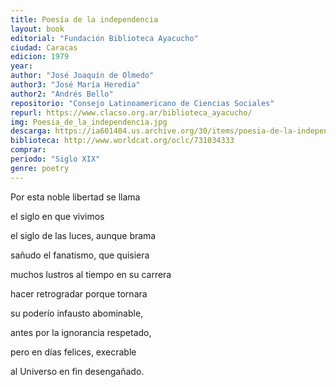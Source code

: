 ```yaml
---
title: Poesía de la independencia
layout: book
editorial: "Fundación Biblioteca Ayacucho"
ciudad: Caracas
edicion: 1979
year: 
author: "José Joaquín de Olmedo"
author3: "José María Heredia"
author2: "Andrés Bello"
repositorio: "Consejo Latinoamericano de Ciencias Sociales"
repurl: https://www.clacso.org.ar/biblioteca_ayacucho/
img: Poesia_de_la_independencia.jpg
descarga: https://ia601404.us.archive.org/30/items/poesia-de-la-independencia/Poesia_de_la_independencia.pdf
biblioteca: http://www.worldcat.org/oclc/731034333
comprar: 
periodo: "Siglo XIX"
genre: poetry
---
```

 

Por esta noble libertad se llama

el siglo en que vivimos

el siglo de las luces, aunque brama

sañudo el fanatismo, que quisiera

muchos lustros al tiempo en su carrera

hacer retrogradar porque tornara

su poderío infausto abominable,

antes por la ignorancia respetado,

pero en días felices, execrable

al Universo en fin desengañado.

